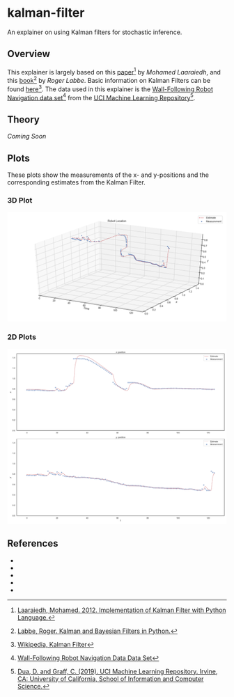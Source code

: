 # kalman-filter
An explainer on using Kalman filters for stochastic inference.

## Overview
This explainer is largely based on this [paper](assets/resources/Implementation-of-Kalman-Filter-with-Python-Language.pdf)[^1] by _Mohamed Laaraiedh_, and this [book](assets/resources/Kalman_and_Bayesian_Filters_in_Python.pdf)[^2] by _Roger Labbe_.
Basic information on Kalman Filters can be found [here](https://en.wikipedia.org/wiki/Kalman_filter)[^3].
The data used in this explainer is the [Wall-Following Robot Navigation data set](https://archive.ics.uci.edu/ml/datasets/Wall-Following+Robot+Navigation+Data)[^4] from the [UCI Machine Learning Repository](https://archive.ics.uci.edu/ml/index.php)[^5].

## Theory
_Coming Soon_

## Plots
These plots show the measurements of the x- and y-positions and the corresponding estimates from the Kalman Filter.
### 3D Plot
![3D Plot](assets/figures/3D-plots.png)
### 2D Plots
![2D Plot](assets/figures/2d-plots.png)

## References
- [^1]: [Laaraiedh, Mohamed. 2012. Implementation of Kalman Filter with Python Language.](https://arxiv.org/abs/1204.0375)
- [^2]: [Labbe, Roger. Kalman and Bayesian Filters in Python.](http://nbviewer.ipython.org/github/rlabbe/Kalman-and-Bayesian-Filters-in-Python/blob/master/table_of_contents.ipynb)
- [^3]: [Wikipedia, Kalman Filter](https://en.wikipedia.org/wiki/Kalman_filter)
- [^4]: [Wall-Following Robot Navigation Data Data Set](https://archive.ics.uci.edu/ml/datasets/Wall-Following+Robot+Navigation+Data)
- [^5]: [Dua, D. and Graff, C. (2019). UCI Machine Learning Repository. Irvine, CA: University of California, School of Information and Computer Science.](http://archive.ics.uci.edu/ml)
